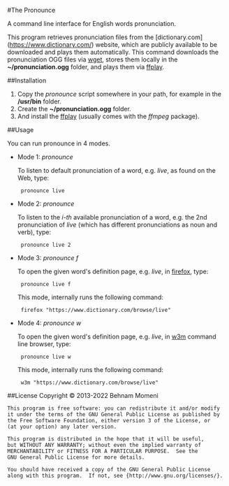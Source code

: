 #The Pronounce

A command line interface for English words pronunciation.

This program retrieves pronunciation files from the [dictionary.com]
(https://www.dictionary.com/) website, which are publicly available
to be downloaded and plays them automatically.
This command downloads the pronunciation OGG files via [wget](http://www.gnu.org/software/wget/), stores them
locally in the **~/pronunciation.ogg** folder, and plays them via [ffplay](http://ffmpeg.org/ffplay.html).

##Installation

1. Copy the _pronounce_ script somewhere in your path, for example in
the **/usr/bin** folder.
2. Create the **~/pronunciation.ogg** folder.
3. And install the [ffplay](http://ffmpeg.org/ffplay.html) (usually comes with the _ffmpeg_ package).

##Usage

You can run pronounce in 4 modes.

 * Mode 1: _pronounce <word>_

   To listen to default pronunciation of a word, e.g. _live_, as found on the Web, type:

        pronounce live

 * Mode 2: _pronounce <word> <number>_

   To listen to the _i-th_ available pronunciation of a word, e.g. the 2nd pronunciation of _live_ (which has different pronunciations as noun and verb), type:

        pronounce live 2
  
 * Mode 3: _pronounce <word> f_

   To open the given word's definition page, e.g. _live_, in [firefox](http://www.firefox.com/), type:

        pronounce live f
  
   This mode, internally runs the following command:

        firefox "https://www.dictionary.com/browse/live"

 * Mode 4: _pronounce <word> w_

   To open the given word's definition page, e.g. _live_, in [w3m](http://w3m.sourceforge.net/) command line browser, type:

        pronounce live w

   This mode, internally runs the following command:

        w3m "https://www.dictionary.com/browse/live"

##License
    Copyright © 2013-2022  Behnam Momeni

    This program is free software: you can redistribute it and/or modify
    it under the terms of the GNU General Public License as published by
    the Free Software Foundation, either version 3 of the License, or
    (at your option) any later version.

    This program is distributed in the hope that it will be useful,
    but WITHOUT ANY WARRANTY; without even the implied warranty of
    MERCHANTABILITY or FITNESS FOR A PARTICULAR PURPOSE.  See the
    GNU General Public License for more details.

    You should have received a copy of the GNU General Public License
    along with this program.  If not, see {http://www.gnu.org/licenses/}.

